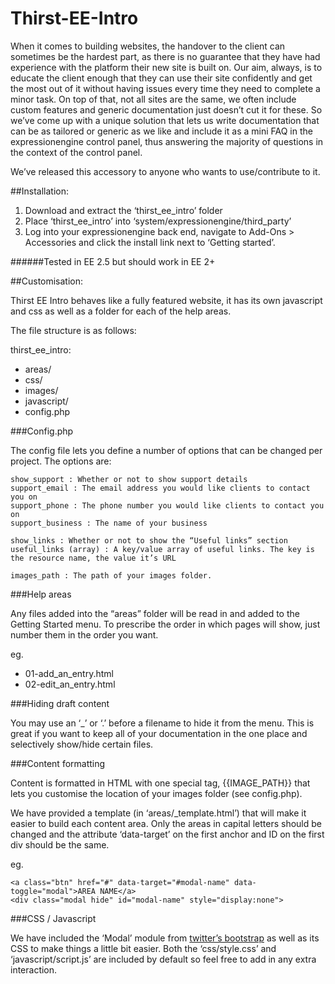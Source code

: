 Thirst-EE-Intro
===============
When it comes to building websites, the handover to the client can sometimes be the hardest part, as there is no guarantee that they have had experience with the platform their new site is built on. Our aim, always, is to educate the client enough that they can use their site confidently and get the most out of it without having issues every time they need to complete a minor task. On top of that, not all sites are the same, we often include custom features and generic documentation just doesn’t cut it for these. So we’ve come up with a unique solution that lets us write documentation that can be as tailored or generic as we like and include it as a mini FAQ in the expressionengine control panel, thus answering the majority of questions in the context of the control panel.

We’ve released this accessory to anyone who wants to use/contribute to it.

##Installation:

1. Download and extract the ‘thirst_ee_intro’ folder
2. Place ‘thirst_ee_intro’ into ‘system/expressionengine/third_party’
3. Log into your expressionengine back end, navigate to Add-Ons > Accessories and click the install link next to  ‘Getting started’.

######Tested in EE 2.5 but should work in EE 2+

##Customisation:


Thirst EE Intro behaves like a fully featured website, it has its own javascript and css as well as  a folder for each of the help areas.

The file structure is as follows:

thirst_ee_intro:

- areas/
- css/
- images/
- javascript/
- config.php


###Config.php


The config file lets you define a number of options that can be changed per project.
The options are:

	show_support : Whether or not to show support details
	support_email : The email address you would like clients to contact you on
	support_phone : The phone number you would like clients to contact you on
	support_business : The name of your business

	show_links : Whether or not to show the “Useful links” section
	useful_links (array) : A key/value array of useful links. The key is the resource name, the value it’s URL
	
	images_path : The path of your images folder.

###Help areas


Any files added into the “areas” folder will be read in and added to the Getting Started menu. To prescribe the order in which pages will show, just number them in the order you want.

eg.

- 01-add_an_entry.html
- 02-edit_an_entry.html

###Hiding draft content

You may use an ‘_’ or ‘.’ before a filename to hide it from the menu. This is great if you want to keep all of your documentation in the one place and selectively show/hide certain files.

###Content formatting

Content is formatted in HTML with one special tag, {{IMAGE_PATH}} that lets you customise the location of your images folder (see config.php). 

We have provided a template (in ‘areas/_template.html’) that will make it easier to build each content area. Only the areas in capital letters should be changed and the attribute ‘data-target’ on the first anchor and ID on the  first div should be the same.

eg.

	<a class="btn" href="#" data-target="#modal-name" data-toggle="modal">AREA NAME</a> 
	<div class="modal hide" id="modal-name" style="display:none">

###CSS / Javascript

We have included the ‘Modal’ module from [twitter’s bootstrap](http://twitter.github.com/bootstrap/javascript.html#modals) as well as its CSS to make things a little bit easier. Both the ‘css/style.css’ and ‘javascript/script.js’ are included by default so feel free to add in any extra interaction.
